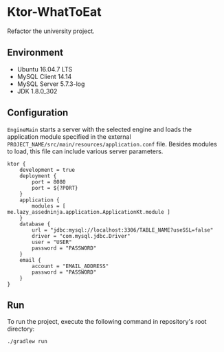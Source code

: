 # Ktor-WhatToEat
Refactor the university project.

## Environment
* Ubuntu 16.04.7 LTS
* MySQL Client 14.14
* MySQL Server 5.7.3-log
* JDK 1.8.0_302

## Configuration
`EngineMain` starts a server with the selected engine and loads the application module specified in the external `PROJECT_NAME/src/main/resources/application.conf` file. 
Besides modules to load, this file can include various server parameters. 
```
ktor {
    development = true
    deployment {
        port = 8080
        port = ${?PORT}
    }
    application {
        modules = [ me.lazy_assedninja.application.ApplicationKt.module ]
    }
    database {
        url = "jdbc:mysql://localhost:3306/TABLE_NAME?useSSL=false"
        driver = "com.mysql.jdbc.Driver"
        user = "USER"
        password = "PASSWORD"
    }
    email {
        account = "EMAIL_ADDRESS"
        password = "PASSWORD"
    }
}
```

## Run
To run the project, execute the following command in repository's root directory:
```commandline
./gradlew run
```